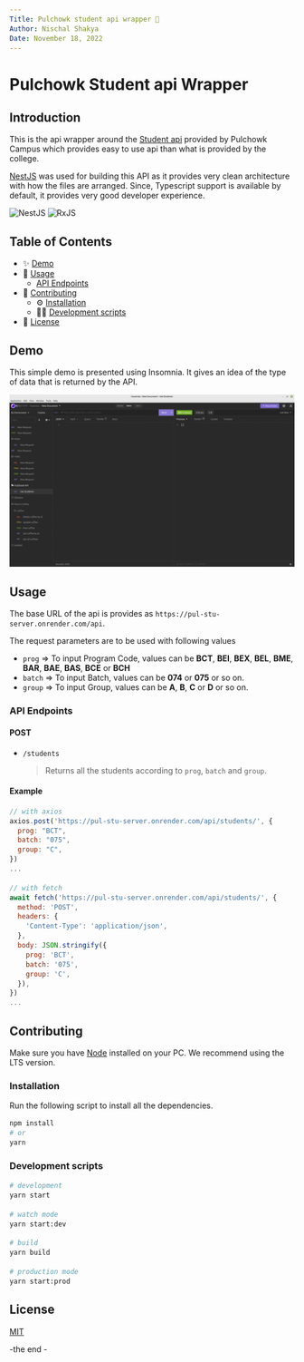 ```yaml
---
Title: Pulchowk student api wrapper 👋
Author: Nischal Shakya
Date: November 18, 2022
---
```


# Pulchowk Student api Wrapper

## Introduction

This is the api wrapper around the [Student api](http://assmnt.pcampus.edu.np/api/students/test.php) provided by Pulchowk Campus which provides easy to use api than what is provided by the college.

[NestJS](https://nestjs.com/) was used for building this API as it provides very clean architecture with how the files are arranged. Since, Typescript support is available by default, it provides very good developer experience.

![NestJS](https://img.shields.io/badge/nestjs-%23E0234E.svg?style=for-the-badge&logo=nestjs&logoColor=white)
![RxJS](https://img.shields.io/badge/rxjs-%23B7178C.svg?style=for-the-badge&logo=reactivex&logoColor=white)

## Table of Contents

- ✨ [Demo](#demo)
- 🚀 [Usage](#usage)
  - [API Endpoints](#api-endpoints)
- 👏 [Contributing](#contributing)
  - ⚙️ [Installation](#installation)
  - 👨‍💻 [Development scripts](#development-scripts)
- 📝 [License](#license)

## Demo

This simple demo is presented using Insomnia. It gives an idea of the type of data that is returned by the API.

![demo](https://raw.githubusercontent.com/Nischal2015/pulchowkserver/development/assets/demo.gif)

## Usage

The base URL of the api is provides as `https://pul-stu-server.onrender.com/api`.

The request parameters are to be used with following values

- `prog` => To input Program Code, values can be **BCT**, **BEI**, **BEX**, **BEL**, **BME**, **BAR**, **BAE**, **BAS**, **BCE** or **BCH**
- `batch` => To input Batch, values can be **074** or **075** or so on.
- `group` => To input Group, values can be **A**, **B**, **C** or **D** or so on.

### API Endpoints

#### POST

- `/students`
  > Returns all the students according to `prog`, `batch` and `group`.

#### Example

```javascript
// with axios
axios.post('https://pul-stu-server.onrender.com/api/students/', {
  prog: "BCT",
  batch: "075",
  group: "C",
})
...

// with fetch
await fetch('https://pul-stu-server.onrender.com/api/students/', {
  method: 'POST',
  headers: {
    'Content-Type': 'application/json',
  },
  body: JSON.stringify({
    prog: 'BCT',
    batch: '075',
    group: 'C',
  }),
})
...
```

## Contributing

Make sure you have [Node](https://nodejs.org/en/download/) installed on your PC. We recommend using the LTS version.

### Installation

Run the following script to install all the dependencies.

```bash
npm install
# or
yarn
```

### Development scripts

```bash
# development
yarn start

# watch mode
yarn start:dev

# build
yarn build

# production mode
yarn start:prod
```

## License

[MIT](https://github.com/Nischal2015/pulchowkserver/blob/development/LICENSE)

-the end -

